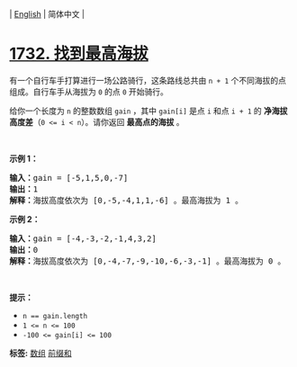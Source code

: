 | [English](README_EN.md) | 简体中文 |

# [1732. 找到最高海拔](https://leetcode-cn.com/problems/find-the-highest-altitude)
<p>有一个自行车手打算进行一场公路骑行，这条路线总共由 <code>n + 1</code> 个不同海拔的点组成。自行车手从海拔为 <code>0</code> 的点 <code>0</code> 开始骑行。</p>

<p>给你一个长度为 <code>n</code> 的整数数组 <code>gain</code> ，其中 <code>gain[i]</code> 是点 <code>i</code> 和点 <code>i + 1</code> 的 <strong>净海拔高度差</strong>（<code>0 <= i < n</code>）。请你返回 <strong>最高点的海拔</strong> 。</p>

<p> </p>

<p><strong>示例 1：</strong></p>

<pre>
<b>输入：</b>gain = [-5,1,5,0,-7]
<b>输出：</b>1
<b>解释：</b>海拔高度依次为 [0,-5,-4,1,1,-6] 。最高海拔为 1 。
</pre>

<p><strong>示例 2：</strong></p>

<pre>
<b>输入：</b>gain = [-4,-3,-2,-1,4,3,2]
<b>输出：</b>0
<b>解释：</b>海拔高度依次为 [0,-4,-7,-9,-10,-6,-3,-1] 。最高海拔为 0 。
</pre>

<p> </p>

<p><strong>提示：</strong></p>

<ul>
	<li><code>n == gain.length</code></li>
	<li><code>1 <= n <= 100</code></li>
	<li><code>-100 <= gain[i] <= 100</code></li>
</ul>

**标签:**  [数组](https://leetcode-cn.com/tag/array) [前缀和](https://leetcode-cn.com/tag/prefix-sum) 
